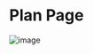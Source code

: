# Plan Page

![image](https://user-images.githubusercontent.com/73840387/184430272-51e7bb2e-dbe6-4361-9d61-ceed3d4cc201.png)

